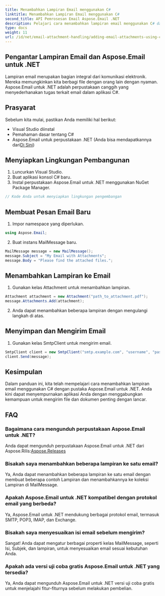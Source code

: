 ```yaml
---
title: Menambahkan Lampiran Email menggunakan C#
linktitle: Menambahkan Lampiran Email menggunakan C#
second_title: API Pemrosesan Email Aspose.Email .NET
description: Pelajari cara menambahkan lampiran email menggunakan C# dan Aspose.Email untuk .NET. Panduan langkah demi langkah dengan contoh kode untuk integrasi yang lancar.
type: docs
weight: 11
url: /id/net/email-attachment-handling/adding-email-attachments-using-csharp/
---
```


## Pengantar Lampiran Email dan Aspose.Email untuk .NET

Lampiran email merupakan bagian integral dari komunikasi elektronik. Mereka memungkinkan kita berbagi file dengan orang lain dengan nyaman. Aspose.Email untuk .NET adalah perpustakaan canggih yang menyederhanakan tugas terkait email dalam aplikasi C#.

## Prasyarat

Sebelum kita mulai, pastikan Anda memiliki hal berikut:

- Visual Studio diinstal
- Pemahaman dasar tentang C#
-  Aspose.Email untuk perpustakaan .NET (Anda bisa mendapatkannya dari[Di Sini](https://products.aspose.com/email/net))

## Menyiapkan Lingkungan Pembangunan

1. Luncurkan Visual Studio.
2. Buat aplikasi konsol C# baru.
3. Instal perpustakaan Aspose.Email untuk .NET menggunakan NuGet Package Manager.

```csharp
// Kode Anda untuk menyiapkan lingkungan pengembangan
```

## Membuat Pesan Email Baru

1. Impor namespace yang diperlukan.

```csharp
using Aspose.Email;

```

2. Buat instans MailMessage baru.

```csharp
MailMessage message = new MailMessage();
message.Subject = "My Email with Attachments";
message.Body = "Please find the attached files.";
```

## Menambahkan Lampiran ke Email

1. Gunakan kelas Attachment untuk menambahkan lampiran.

```csharp
Attachment attachment = new Attachment("path_to_attachment.pdf");
message.Attachments.Add(attachment);
```

2. Anda dapat menambahkan beberapa lampiran dengan mengulangi langkah di atas.

## Menyimpan dan Mengirim Email

1. Gunakan kelas SmtpClient untuk mengirim email.

```csharp
SmtpClient client = new SmtpClient("smtp.example.com", "username", "password");
client.Send(message);
```

## Kesimpulan

Dalam panduan ini, kita telah mempelajari cara menambahkan lampiran email menggunakan C# dengan pustaka Aspose.Email untuk .NET. Anda kini dapat menyempurnakan aplikasi Anda dengan menggabungkan kemampuan untuk mengirim file dan dokumen penting dengan lancar.

## FAQ

### Bagaimana cara mengunduh perpustakaan Aspose.Email untuk .NET?

 Anda dapat mengunduh perpustakaan Aspose.Email untuk .NET dari Aspose.Rilis:[Aspose.Releases](https://releases.aspose.com/email/net/)

### Bisakah saya menambahkan beberapa lampiran ke satu email?

Ya, Anda dapat menambahkan beberapa lampiran ke satu email dengan membuat beberapa contoh Lampiran dan menambahkannya ke koleksi Lampiran di MailMessage.

### Apakah Aspose.Email untuk .NET kompatibel dengan protokol email yang berbeda?

Ya, Aspose.Email untuk .NET mendukung berbagai protokol email, termasuk SMTP, POP3, IMAP, dan Exchange.

### Bisakah saya menyesuaikan isi email sebelum mengirim?

Sangat! Anda dapat mengatur berbagai properti kelas MailMessage, seperti Isi, Subjek, dan lampiran, untuk menyesuaikan email sesuai kebutuhan Anda.

### Apakah ada versi uji coba gratis Aspose.Email untuk .NET yang tersedia?

Ya, Anda dapat mengunduh Aspose.Email untuk .NET versi uji coba gratis untuk menjelajahi fitur-fiturnya sebelum melakukan pembelian.